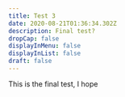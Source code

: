 ```yaml
---
title: Test 3
date: 2020-08-21T01:36:34.302Z
description: Final test?
dropCap: false
displayInMenu: false
displayInList: false
draft: false
---
```

This is the final test, I hope